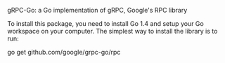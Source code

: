 gRPC-Go: a Go implementation of gRPC, Google's RPC library

To install this package, you need to install Go 1.4 and setup your Go workspace on your computer. The simplest way to install the library is to run:

go get github.com/google/grpc-go/rpc
